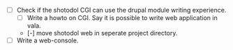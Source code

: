 
- [ ] Check if the shotodol CGI can use the drupal module writing experience.
	- [ ] Write a howto on CGI. Say it is possible to write web application in vala.
	- [-] move shotodol web in seperate project directory.
- [ ] Write a web-console.
